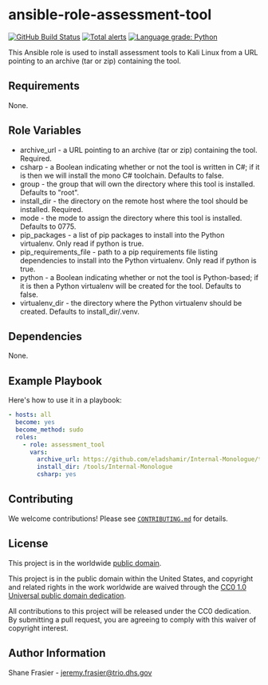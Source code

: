 # ansible-role-assessment-tool #

[![GitHub Build Status](https://github.com/cisagov/ansible-role-assessment-tool/workflows/build/badge.svg)](https://github.com/cisagov/ansible-role-assessment-tool/actions)
[![Total alerts](https://img.shields.io/lgtm/alerts/g/cisagov/ansible-role-assessment-tool.svg?logo=lgtm&logoWidth=18)](https://lgtm.com/projects/g/cisagov/ansible-role-assessment-tool/alerts/)
[![Language grade: Python](https://img.shields.io/lgtm/grade/python/g/cisagov/ansible-role-assessment-tool.svg?logo=lgtm&logoWidth=18)](https://lgtm.com/projects/g/cisagov/ansible-role-assessment-tool/context:python)

This Ansible role is used to install assessment tools to Kali Linux
from a URL pointing to an archive (tar or zip) containing the tool.

## Requirements ##

None.

## Role Variables ##

* archive_url - a URL pointing to an archive (tar or zip) containing
  the tool.  Required.
* csharp - a Boolean indicating whether or not the tool is written in
  C#; if it is then we will install the mono C# toolchain.  Defaults
  to false.
* group - the group that will own the directory where this tool is
  installed.  Defaults to "root".
* install_dir - the directory on the remote host where the tool should
  be installed.  Required.
* mode - the mode to assign the directory where this tool is
  installed.  Defaults to 0775.
* pip_packages - a list of pip packages to install into the Python
  virtualenv.  Only read if python is true.
* pip_requirements_file - path to a pip requirements file listing
  dependencies to install into the Python virtualenv.  Only read if
  python is true.
* python - a Boolean indicating whether or not the tool is
  Python-based; if it is then a Python virtualenv will be created for
  the tool.  Defaults to false.
* virtualenv_dir - the directory where the Python virtualenv should be
  created.  Defaults to install_dir/.venv.

## Dependencies ##

None.

## Example Playbook ##

Here's how to use it in a playbook:

```yaml
- hosts: all
  become: yes
  become_method: sudo
  roles:
    - role: assessment_tool
      vars:
        archive_url: https://github.com/eladshamir/Internal-Monologue/tarball/master/
        install_dir: /tools/Internal-Monologue
        csharp: yes
```

## Contributing ##

We welcome contributions!  Please see [`CONTRIBUTING.md`](CONTRIBUTING.md) for
details.

## License ##

This project is in the worldwide [public domain](LICENSE).

This project is in the public domain within the United States, and
copyright and related rights in the work worldwide are waived through
the [CC0 1.0 Universal public domain
dedication](https://creativecommons.org/publicdomain/zero/1.0/).

All contributions to this project will be released under the CC0
dedication. By submitting a pull request, you are agreeing to comply
with this waiver of copyright interest.

## Author Information ##

Shane Frasier - <jeremy.frasier@trio.dhs.gov>
